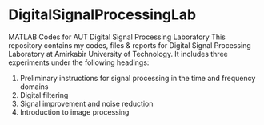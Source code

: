 # DigitalSignalProcessingLab
MATLAB Codes for AUT Digital Signal Processing Laboratory
This repository contains my codes, files & reports for Digital Signal Processing Laboratory at Amirkabir University of Technology.
It includes three experiments under the following headings:
1) Preliminary instructions for signal processing in the time and frequency domains
2) Digital filtering
3) Signal improvement and noise reduction
4) Introduction to image processing
